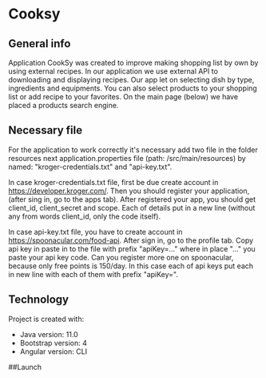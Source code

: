 # Cooksy

## General info
Application CookSy was created to improve making shopping list by own by using external recipes.
In our application we use external API to downloading and displaying recipes.
Our app let on selecting dish by type, ingredients and equipments.
You can also select products to your shopping list or add recipe to your favorites.
On the main page (below) we have placed a products search engine.

## Necessary file
For the application to work correctly it's necessary add two file in the folder resources next application.properties file
(path: /src/main/resources) by named: "kroger-credentials.txt" and "api-key.txt".

In case kroger-credentials.txt file, first be due create account in https://developer.kroger.com/.
Then you should register your application, (after sing in,  go to the apps tab).
After registered your app, you should get client_id, client_secret and scope.
Each of details put in  a new line (without any from words client_id, only the code itself).

In case api-key.txt file, you have to create account in https://spoonacular.com/food-api.
After sign in, go to the profile tab. Copy api key in paste in to the file with prefix "apiKey=..." where in place 
"..." you paste your api key code.
Can you register more one on spoonacular, because only free points is 150/day. In this case each of api keys put
each in new line with each of them with prefix "apiKey=".

## Technology
Project is created with:
* Java version: 11.0
* Bootstrap version: 4
* Angular version: CLI

##Launch

